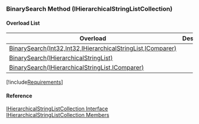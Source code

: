 ﻿### BinarySearch Method (IHierarchicalStringListCollection)

#### Overload List

| Overload | Description |
| --- | --- |
| [BinarySearch(Int32,Int32,IHierarchicalStringList,IComparer<IHierarchicalStringList>)](fcSDK~FChoice.Foundation.Clarify.DataObjects.IHierarchicalStringListCollection~BinarySearch(Int32,Int32,IHierarchicalStringList,IComparer{IHierarchicalStringList}).md) |   |
| [BinarySearch(IHierarchicalStringList)](fcSDK~FChoice.Foundation.Clarify.DataObjects.IHierarchicalStringListCollection~BinarySearch(IHierarchicalStringList).md) |   |
| [BinarySearch(IHierarchicalStringList,IComparer<IHierarchicalStringList>)](fcSDK~FChoice.Foundation.Clarify.DataObjects.IHierarchicalStringListCollection~BinarySearch(IHierarchicalStringList,IComparer{IHierarchicalStringList}).md) |   |

[!include[Requirements](../partials/requirements.md)]



#### Reference

[IHierarchicalStringListCollection Interface](fcSDK~FChoice.Foundation.Clarify.DataObjects.IHierarchicalStringListCollection.md)  
[IHierarchicalStringListCollection Members](fcSDK~FChoice.Foundation.Clarify.DataObjects.IHierarchicalStringListCollection_members.md)